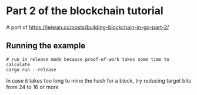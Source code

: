 # Part 2 of the blockchain tutorial

A port of https://jeiwan.cc/posts/building-blockchain-in-go-part-2/

## Running the example

```
# run in release mode because proof-of-work takes some time to calculate
cargo run --release
```

In case it takes too long to mine the hash for a block, try reducing target bits from 24 to 16 or more
